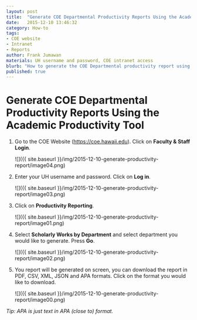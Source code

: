 ```yaml
---
layout: post
title:  "Generate COE Departmental Productivity Reports Using the Academic Productivity Tool"
date:   2015-12-10 13:46:32
category: How-to
tags:
- COE website
- Intranet
- Reports
author: Frank Jumawan
materials: UH username and password, COE intranet access
blurb: "How to generate the COE Departmental productivity report using the Academic Productivity tool."
published: true
---
```

# Generate COE Departmental Productivity Reports Using the Academic Productivity Tool

1. Go to the COE Website (https://coe.hawaii.edu). Click on **Faculty & Staff Login**.

    ![]({{ site.baseurl }}/img/2015-12-10-generate-productivity-report/image04.png)

2. Enter your UH username and password. Click on **Log in**.

    ![]({{ site.baseurl }}/img/2015-12-10-generate-productivity-report/image03.png)

3. Click on **Productivity Reporting**.

    ![]({{ site.baseurl }}/img/2015-12-10-generate-productivity-report/image01.png)

4. Select **Scholarly Works by Department**  and select department you would like to generate. Press **Go**.

    ![]({{ site.baseurl }}/img/2015-12-10-generate-productivity-report/image02.png)

5. You report will be generated on screen, you can download the report in PDF, CSV, XML, JSON and APA formats. Click on the format you would like to download.

    ![]({{ site.baseurl }}/img/2015-12-10-generate-productivity-report/image00.png)

*Tip: APA is just text in APA (close to) format.*
